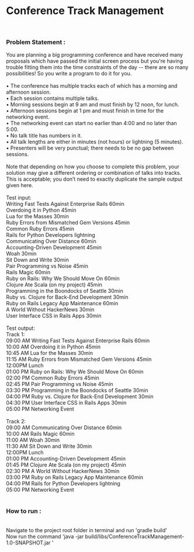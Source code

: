 # Conference Track Management<br />
<br />
<h3>Problem Statement :</h3>
You are planning a big programming conference and have received many proposals which have passed the initial screen process but you're having trouble fitting them into the time constraints of the day -- there are so many possibilities! So you write a program to do it for you.<br />
<br />
• The conference has multiple tracks each of which has a morning and afternoon session.<br />
• Each session contains multiple talks.<br />
• Morning sessions begin at 9 am and must finish by 12 noon, for lunch.<br />
• Afternoon sessions begin at 1 pm and must finish in time for the networking event.<br />
• The networking event can start no earlier than 4:00 and no later than 5:00.<br />
• No talk title has numbers in it.<br />
• All talk lengths are either in minutes (not hours) or lightning (5 minutes).<br />
• Presenters will be very punctual; there needs to be no gap between sessions.<br />
<br />
Note that depending on how you choose to complete this problem, your solution may give a different ordering or combination of talks into tracks. This is acceptable; you don’t need to exactly duplicate the sample output given here.<br />
<br />
Test input:<br />
Writing Fast Tests Against Enterprise Rails 60min<br />
Overdoing it in Python 45min<br />
Lua for the Masses 30min<br />
Ruby Errors from Mismatched Gem Versions 45min<br />
Common Ruby Errors 45min<br />
Rails for Python Developers lightning<br />
Communicating Over Distance 60min<br />
Accounting-Driven Development 45min<br />
Woah 30min<br />
Sit Down and Write 30min<br />
Pair Programming vs Noise 45min<br />
Rails Magic 60min<br />
Ruby on Rails: Why We Should Move On 60min<br />
Clojure Ate Scala (on my project) 45min<br />
Programming in the Boondocks of Seattle 30min<br />
Ruby vs. Clojure for Back-End Development 30min<br />
Ruby on Rails Legacy App Maintenance 60min<br />
A World Without HackerNews 30min<br />
User Interface CSS in Rails Apps 30min<br />
<br />
Test output:<br />
Track 1:<br />
09:00 AM Writing Fast Tests Against Enterprise Rails 60min<br />
10:00 AM Overdoing it in Python 45min<br />
10:45 AM Lua for the Masses 30min<br />
11:15 AM Ruby Errors from Mismatched Gem Versions 45min<br />
12:00PM Lunch<br />
01:00 PM Ruby on Rails: Why We Should Move On 60min<br />
02:00 PM Common Ruby Errors 45min<br />
02:45 PM Pair Programming vs Noise 45min<br />
03:30 PM Programming in the Boondocks of Seattle 30min<br />
04:00 PM Ruby vs. Clojure for Back-End Development 30min<br />
04:30 PM User Interface CSS in Rails Apps 30min<br />
05:00 PM Networking Event<br />
<br />
Track 2:<br />
09:00 AM Communicating Over Distance 60min<br />
10:00 AM Rails Magic 60min<br />
11:00 AM Woah 30min<br />
11:30 AM Sit Down and Write 30min<br />
12:00PM Lunch<br />
01:00 PM Accounting-Driven Development 45min<br />
01:45 PM Clojure Ate Scala (on my project) 45min<br />
02:30 PM A World Without HackerNews 30min<br />
03:00 PM Ruby on Rails Legacy App Maintenance 60min<br />
04:00 PM Rails for Python Developers lightning<br />
05:00 PM Networking Event  <br />
<br />
<h3>How to run :</h3>
<br /> Navigate to the project root folder in terminal and run 'gradle build'
<br /> Now run the command 'java -jar build/libs/ConferenceTrackManagement-1.0-SNAPSHOT.jar <input-path>'